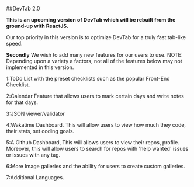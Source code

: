 ﻿##DevTab 2.0

**This is an upcoming version of DevTab which will be rebuilt from the ground-up with ReactJS.**

Our top priority in this version is to optimize DevTab for a truly fast tab-like speed.

**Secondly** We wish to add many new features for our users to use.
NOTE: Depending upon a variety a factors, not all of the features below may not
implemented in this version.

1:ToDo List with the preset checklists such as the popular Front-End Checklist.

2:Calendar Feature that allows users to mark certain days and write notes for that days.

3:JSON viewer/validator

4:Wakatime Dashboard. This will allow users to view how much they code, their stats, set coding goals.

5:A Github Dashboard, This will allows users to view their repos, profile. Moreover, this will allow users
to search for repos with 'help wanted' issues or issues with any tag.

6:More Image galleries and the ability for users to create custom galleries.

7:Additional Languages.